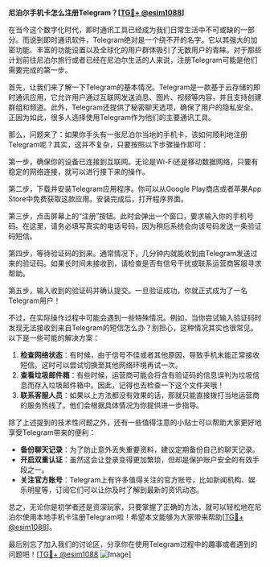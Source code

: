 **尼泊尔手机卡怎么注册Telegram？[[TG💪+ @esim1088](https://t.me/s/esim1088)]**

在当今这个数字化时代，即时通讯工具已经成为我们日常生活中不可或缺的一部分。而说到即时通讯软件，Telegram绝对是一个绕不开的名字。它以其强大的加密功能、丰富的功能设置以及全球化的用户群体吸引了无数用户的青睐。对于那些计划前往尼泊尔旅行或者已经在尼泊尔生活的人来说，注册Telegram可能是他们需要完成的第一步。

首先，让我们来了解一下Telegram的基本情况。Telegram是一款基于云存储的即时通讯应用，它允许用户通过互联网发送消息、图片、视频等内容，并且支持创建群组和频道。此外，Telegram还提供了秘密聊天选项，确保了用户的隐私安全。正因为如此，很多人选择使用Telegram作为他们的主要通讯工具。

那么，问题来了：如果你手头有一张尼泊尔当地的手机卡，该如何顺利地注册Telegram呢？其实，这并不复杂，只要按照以下步骤操作即可：

第一步，确保你的设备已连接到互联网。无论是Wi-Fi还是移动数据网络，只要有稳定的网络连接，就可以进行接下来的操作。

第二步，下载并安装Telegram应用程序。你可以从Google Play商店或者苹果App Store中免费获取这款应用。安装完成后，打开程序界面。

第三步，点击屏幕上的“注册”按钮。此时会弹出一个窗口，要求输入你的手机号码。在这里，请务必填写真实的电话号码，因为稍后系统会向该号码发送一条验证码短信。

第四步，等待验证码的到来。通常情况下，几分钟内就能收到由Telegram发送过来的验证码。如果长时间未接收到，请检查是否有信号干扰或联系运营商客服寻求帮助。

第五步，输入收到的验证码并确认提交。一旦验证成功，你就正式成为了一名Telegram用户！

不过，在实际操作过程中可能会遇到一些特殊情况。例如，当你尝试输入验证码时发现无法接收到来自Telegram的短信怎么办？别担心，这种情况其实也很常见。以下是一些可能的解决方案：

1. **检查网络状态**：有时候，由于信号不佳或者其他原因，导致手机未能正常接收短信。这时可以尝试切换至其他网络环境再试一次。
2. **查看垃圾邮件箱**：有些时候，运营商可能会将含有验证码的信息误判为垃圾信息而存入垃圾邮件箱中。因此，记得也去检查一下这个文件夹哦！
3. **联系客服人员**：如果以上方法都没有效果的话，那就只能直接拨打当地运营商的服务热线了。他们会根据具体情况为你提供进一步指导。

除了上述提到的技术性问题之外，还有一些值得注意的小贴士可以帮助大家更好地享受Telegram带来的便利：

- **备份聊天记录**：为了防止意外丢失重要资料，建议定期备份自己的聊天记录。
- **开启双重认证**：虽然这会让登录变得更加繁琐，但却是保护账户安全的有效手段之一。
- **关注官方账号**：Telegram上有许多值得关注的官方账号，比如新闻机构、娱乐明星等，订阅它们可以让你及时了解到最新的资讯动态。

总之，无论你是初学者还是资深玩家，只要掌握了正确的方法，就可以轻松地在尼泊尔使用本地手机卡注册Telegram啦！希望本文能够为大家带来帮助[[TG💪+ @esim1088](https://t.me/s/esim1088)]。

最后别忘了加入我们的讨论区，分享你在使用Telegram过程中的趣事或者遇到的问题吧！[[TG💪+ @esim1088](https://t.me/s/esim1088) ![Image](https://i.postimg.cc/4NQfJmqS/Snipaste-2025-05-13-00-14-12.png)]